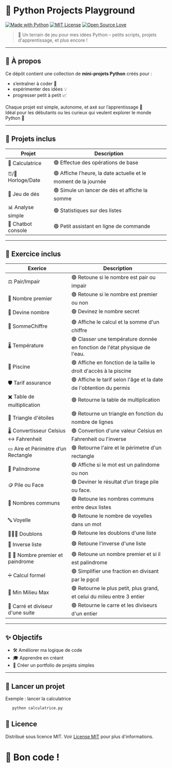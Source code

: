 # 🐍 Python Projects Playground

[![Made with Python](https://img.shields.io/badge/Made%20with-Python-3776AB?logo=python&logoColor=white)](https://www.python.org/)
[![MIT License](https://img.shields.io/badge/License-MIT-green.svg)](LICENSE)
[![Open Source Love](https://img.shields.io/badge/Open%20Source-%F0%9F%92%9A-brightgreen)]()

> 🚀 Un terrain de jeu pour mes idées Python – petits scripts, projets d'apprentissage, et plus encore !

---

## 🧠 À propos

Ce dépôt contient une collection de **mini-projets Python** créés pour :
- s’entraîner à coder 🧪
- expérimenter des idées 💡
- progresser petit à petit 📈

Chaque projet est simple, autonome, et axé sur l’apprentissage 🐣  
Idéal pour les débutants ou les curieux qui veulent explorer le monde Python 🐍

---

## 📁 Projets inclus

| Projet             | Description                                                     |
|--------------------|-----------------------------------------------------------------|
| 🧮 Calculatrice    | 🟢 Effectue des opérations de base                              |
| ⏰/📅 Horloge/Date  | 🟢 Affiche l’heure, la date actuelle et le moment de la journée |
| 🎲 Jeu de dés      | 🟢 Simule un lancer de dés et affiche la somme                  |
| 📊 Analyse simple  | 🟢 Statistiques sur des listes                                  |
| 🤖 Chatbot console | 🟢 Petit assistant en ligne de commande                         |

---
## 📁 Exercice inclus

| Exerice                                | Description                                                                |
|----------------------------------------|----------------------------------------------------------------------------|
| ⚖️ Pair/Impair                         | 🟢 Retoune si le nombre est pair ou impair                                 |
| 🔢 Nombre premier                      | 🟢 Retoune si le nombre est premier ou non                                 |
| 🎯 Devine nombre                       | 🟢 Devinez le nombre secret                                                |
| 🔢 SommeChiffre                        | 🟢 Affiche le calcul et la somme d'un chiffre                              |
| 🌡️ Température                        | 🟢 Classer une température donnée en fonction de l'état physique de l'eau. |
| 🌊 Piscine                             | 🟢 Affiche en fonction de la taille le droit d'accès à la piscine          |
| 🛡️ Tarif assurance                    | 🟢 Affiche le tarif selon l'âge et la date de l'obtention du permis        |
| ✖️ Table de multiplication             | 🟢 Retourne la table de multiplication                                     |
| 🔺 Triangle d'étoiles                  | 🟢 Retourne un triangle en fonction du nombre de lignes                    |
| 🌡️ Convertisseur Celsius ↔ Fahrenheit | 🟢 Convertion d'une valeur Celsius en Fahrenheit ou l'inverse              |
| ▭ Aire et Périmètre d’un Rectangle     | 🟢 Retourne l'aire et le périmetre d'un rectangle                          |
| 🔁 Palindrome                          | 🟢 Affiche si le mot est un palindome ou non                               |
| 🪙 Pile ou Face                        | 🟢 Deviner le résultat d’un tirage pile ou face.                           |
| 🔁 Nombres communs                     | 🟢 Retoune les nombres communs entre deux listes                           |
| 🔤 Voyelle                             | 🟢 Retoune le nombre de voyelles dans un mot                               |
| 🧑‍🤝‍🧑 Doublons                      | 🟢 Retoune les doublons d'une liste                                        |
| 🔄 Inverse liste                       | 🟢 Retoune l'inverse d'une liste                                           |
| 🔢 🔁 Nombre premier et paindrome      | 🟢 Retoune un nombre premier et si il est palindrome                       |
| ➗ Calcul formel                        | 🟢 Simplifier une fraction en divisant par le pgcd                         |
| 🔢 Min Milieu Max                       | 🟢 Retourne le plus petit, plus grand, et celui du mileu entre 3 entier    |
| 📐 Carré et diviseur d'une suite        | 🟢 Retourne le carre et les diviseurs d'un entier                          |



---
## ✨ Objectifs

- 🛠 Améliorer ma logique de code
- 🎓 Apprendre en créant
- 💼 Créer un portfolio de projets simples

---

## 🚀 Lancer un projet
Exemple : lancer la calculatrice
```bash
   python calculatrice.py
```
## 📜 Licence
Distribué sous licence MIT. Voir [License MIT](https://opensource.org/licenses/MIT) pour plus d'informations.

# 🎉 Bon code !
